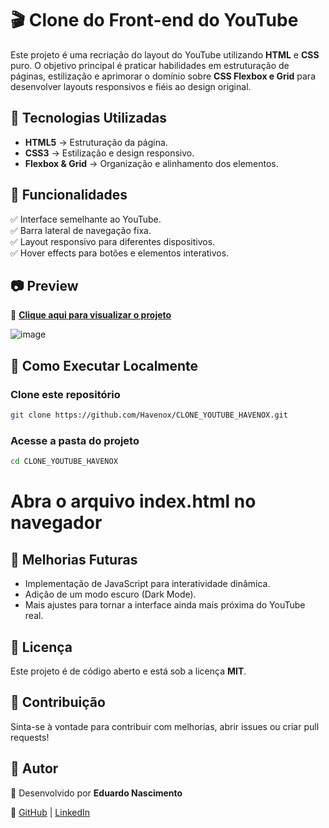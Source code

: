 # 🎬 Clone do Front-end do YouTube

Este projeto é uma recriação do layout do YouTube utilizando **HTML** e **CSS** puro. O objetivo principal é praticar habilidades em estruturação de páginas, estilização e aprimorar o domínio sobre **CSS Flexbox e Grid** para desenvolver layouts responsivos e fiéis ao design original.

## 🚀 Tecnologias Utilizadas

- **HTML5** → Estruturação da página.
- **CSS3** → Estilização e design responsivo.
- **Flexbox & Grid** → Organização e alinhamento dos elementos.

## 📌 Funcionalidades

✅ Interface semelhante ao YouTube.<br>
✅ Barra lateral de navegação fixa.<br>
✅ Layout responsivo para diferentes dispositivos.<br>
✅ Hover effects para botões e elementos interativos.<br>

## 📷 Preview

📌 **[Clique aqui para visualizar o projeto](#)**

![image](https://github.com/user-attachments/assets/21010bc8-5c6c-4d3c-94b1-ba1e818cdf07)

## 📂 Como Executar Localmente


### Clone este repositório
```bash
git clone https://github.com/Havenox/CLONE_YOUTUBE_HAVENOX.git
```
### Acesse a pasta do projeto
```bash
cd CLONE_YOUTUBE_HAVENOX
```
# Abra o arquivo index.html no navegador


## 🎯 Melhorias Futuras
- Implementação de JavaScript para interatividade dinâmica.
- Adição de um modo escuro (Dark Mode).
- Mais ajustes para tornar a interface ainda mais próxima do YouTube real.

## 📜 Licença

Este projeto é de código aberto e está sob a licença **MIT**.


## 🤝 Contribuição

Sinta-se à vontade para contribuir com melhorias, abrir issues ou criar pull requests!


## 📌 Autor

🚀 Desenvolvido por **Eduardo Nascimento**

🔗 [GitHub](https://github.com/Havenox) | [LinkedIn](https://www.linkedin.com/in/havenox)
